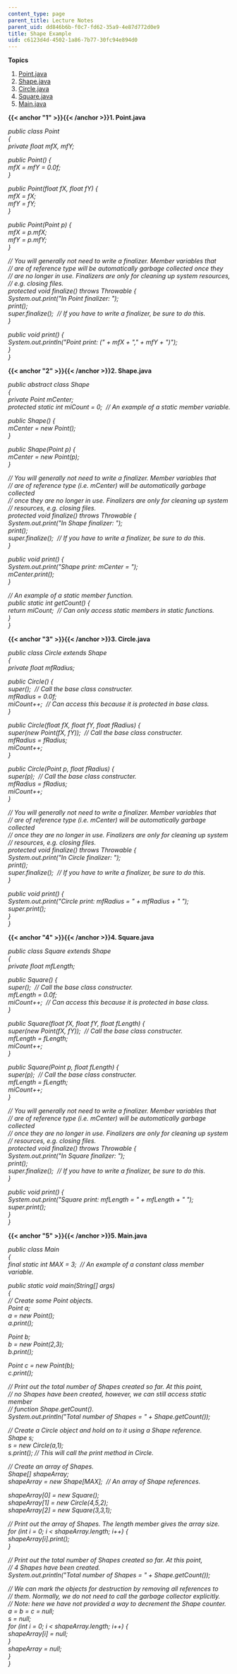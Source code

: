 ```yaml
---
content_type: page
parent_title: Lecture Notes
parent_uid: dd846b6b-f0c7-fd62-35a9-4e87d772d0e9
title: Shape Example
uid: c6123d4d-4502-1a86-7b77-30fc94e894d0
---
```


**Topics**

1.  [Point.java](#1)
2.  [Shape.java](#2)
3.  [Circle.java](#3)
4.  [Square.java](#4)
5.  [Main.java](#5)

**{{< anchor "1" >}}{{< /anchor >}}1\. Point.java**

 _public class Point_  
_{_  
 _private float mfX, mfY;_

 _public Point() {_  
 _mfX = mfY = 0.0f;_  
 _}_

 _public Point(float fX, float fY) {_  
 _mfX = fX;_  
 _mfY = fY;_  
 _}_

 _public Point(Point p) {_  
 _mfX = p.mfX;_  
 _mfY = p.mfY;_  
 _}_

 _// You will generally not need to write a finalizer. Member variables that_  
 _// are of reference type will be automatically garbage collected once they_  
 _// are no longer in use. Finalizers are only for cleaning up system resources,_  
 _// e.g. closing files._  
 _protected void finalize() throws Throwable {_  
 _System.out.print("In Point finalizer: ");_  
 _print();_  
 _super.finalize();  // If you have to write a finalizer, be sure to do this._  
 _}_

 _public void print() {_  
 _System.out.println("Point print: (" + mfX + "," + mfY + ")");_  
 _}_  
_}_

**{{< anchor "2" >}}{{< /anchor >}}2\. Shape.java**

 _public abstract class Shape_  
_{_  
 _private Point mCenter;_  
 _protected static int miCount = 0;  // An example of a static member variable._

 _public Shape() {_  
 _mCenter = new Point();_  
 _}_

 _public Shape(Point p) {_  
 _mCenter = new Point(p);_  
 _}_

 _// You will generally not need to write a finalizer. Member variables that_  
 _// are of reference type (i.e. mCenter) will be automatically garbage collected_  
 _// once they are no longer in use. Finalizers are only for cleaning up system_  
 _// resources, e.g. closing files._  
 _protected void finalize() throws Throwable {_  
 _System.out.print("In Shape finalizer: ");_  
 _print();_  
 _super.finalize();  // If you have to write a finalizer, be sure to do this._  
 _}_

 _public void print() {_  
 _System.out.print("Shape print: mCenter = ");_  
 _mCenter.print();_  
 _}_

 _// An example of a static member function._  
 _public static int getCount() {_  
 _return miCount;  // Can only access static members in static functions._  
 _}_  
_}_

**{{< anchor "3" >}}{{< /anchor >}}3\. Circle.java**

 _public class Circle extends Shape_  
_{_  
 _private float mfRadius;_

 _public Circle() {_  
 _super();  // Call the base class constructer._  
 _mfRadius = 0.0f;_  
 _miCount++;  // Can access this because it is protected in base class._  
 _}_

 _public Circle(float fX, float fY, float fRadius) {_  
 _super(new Point(fX, fY));  // Call the base class constructer._  
 _mfRadius = fRadius;_  
 _miCount++;_  
 _}_

 _public Circle(Point p, float fRadius) {_  
 _super(p);  // Call the base class constructer._  
 _mfRadius = fRadius;_  
 _miCount++;_  
 _}_

 _// You will generally not need to write a finalizer. Member variables that_  
 _// are of reference type (i.e. mCenter) will be automatically garbage collected_  
 _// once they are no longer in use. Finalizers are only for cleaning up system_  
 _// resources, e.g. closing files._  
 _protected void finalize() throws Throwable {_  
 _System.out.print("In Circle finalizer: ");_  
 _print();_  
 _super.finalize();  // If you have to write a finalizer, be sure to do this._  
 _}_

 _public void print() {_  
 _System.out.print("Circle print: mfRadius = " + mfRadius + " ");_  
 _super.print();_  
 _}_  
_}_

**{{< anchor "4" >}}{{< /anchor >}}4\. Square.java**

 _public class Square extends Shape_  
_{_  
 _private float mfLength;_

 _public Square() {_  
 _super();  // Call the base class constructer._  
 _mfLength = 0.0f;_  
 _miCount++;  // Can access this because it is protected in base class._  
 _}_

 _public Square(float fX, float fY, float fLength) {_  
 _super(new Point(fX, fY));  // Call the base class constructer._  
 _mfLength = fLength;_  
 _miCount++;_  
 _}_

 _public Square(Point p, float fLength) {_  
 _super(p);  // Call the base class constructer._  
 _mfLength = fLength;_  
 _miCount++;_  
 _}_

 _// You will generally not need to write a finalizer. Member variables that_  
 _// are of reference type (i.e. mCenter) will be automatically garbage collected_  
 _// once they are no longer in use. Finalizers are only for cleaning up system_  
 _// resources, e.g. closing files._  
 _protected void finalize() throws Throwable {_  
 _System.out.print("In Square finalizer: ");_  
 _print();_  
 _super.finalize();  // If you have to write a finalizer, be sure to do this._  
 _}_

 _public void print() {_  
 _System.out.print("Square print: mfLength = " + mfLength + " ");_  
 _super.print();_  
 _}_  
_}_

**{{< anchor "5" >}}{{< /anchor >}}5\. Main.java**

 _public class Main_  
_{_  
 _final static int MAX = 3;  // An example of a constant class member variable._

 _public static void main(String\[\] args)_  
 _{_  
 _// Create some Point objects._  
 _Point a;_  
 _a = new Point();_  
 _a.print();_

 _Point b;_  
 _b = new Point(2,3);_  
 _b.print();_

 _Point c = new Point(b);_  
 _c.print();_

 _// Print out the total number of Shapes created so far. At this point,_  
 _// no Shapes have been created, however, we can still access static member_  
 _// function Shape.getCount()._  
 _System.out.println("Total number of Shapes = " + Shape.getCount());_

 _// Create a Circle object and hold on to it using a Shape reference._  
 _Shape s;_  
 _s = new Circle(a,1);_  
 _s.print(); // This will call the print method in Circle._

 _// Create an array of Shapes._  
 _Shape\[\] shapeArray;_  
 _shapeArray = new Shape\[MAX\];  // An array of Shape references._

 _shapeArray\[0\] = new Square();_  
 _shapeArray\[1\] = new Circle(4,5,2);_  
 _shapeArray\[2\] = new Square(3,3,1);_

 _// Print out the array of Shapes. The length member gives the array size._  
 _for (int i = 0; i \< shapeArray.length; i++) {_  
 _shapeArray\[i\].print();_  
 _}_

 _// Print out the total number of Shapes created so far. At this point,_  
 _// 4 Shapes have been created._  
 _System.out.println("Total number of Shapes = " + Shape.getCount());_

 _// We can mark the objects for destruction by removing all references to_  
 _// them. Normally, we do not need to call the garbage collector explicitly._  
 _// Note: here we have not provided a way to decrement the Shape counter._  
 _a = b = c = null;_  
 _s = null;_  
 _for (int i = 0; i \< shapeArray.length; i++) {_  
 _shapeArray\[i\] = null;_  
 _}_  
 _shapeArray = null;_  
 _}_  
_}_